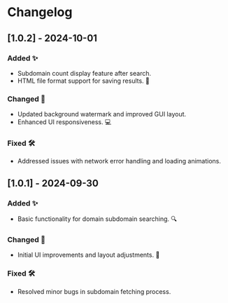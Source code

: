 # Changelog

## [1.0.2] - 2024-10-01
### Added ✨
- Subdomain count display feature after search.
- HTML file format support for saving results. 📄

### Changed 🔄
- Updated background watermark and improved GUI layout.
- Enhanced UI responsiveness. 💻

### Fixed 🛠️
- Addressed issues with network error handling and loading animations.

## [1.0.1] - 2024-09-30
### Added ✨
- Basic functionality for domain subdomain searching. 🔍

### Changed 🔄
- Initial UI improvements and layout adjustments. 🎨

### Fixed 🛠️
- Resolved minor bugs in subdomain fetching process.
